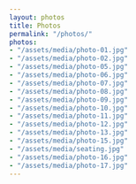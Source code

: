 ```yaml
---
layout: photos
title: Photos
permalink: "/photos/"
photos:
- "/assets/media/photo-01.jpg"
- "/assets/media/photo-02.jpg"
- "/assets/media/photo-05.jpg"
- "/assets/media/photo-06.jpg"
- "/assets/media/photo-07.jpg"
- "/assets/media/photo-08.jpg"
- "/assets/media/photo-09.jpg"
- "/assets/media/photo-10.jpg"
- "/assets/media/photo-11.jpg"
- "/assets/media/photo-12.jpg"
- "/assets/media/photo-13.jpg"
- "/assets/media/photo-15.jpg"
- "/assets/media/seating.jpg"
- "/assets/media/photo-16.jpg"
- "/assets/media/photo-17.jpg"
---
```

